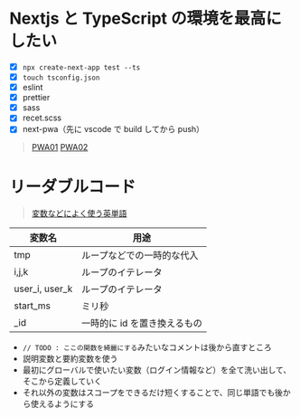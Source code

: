 # Nextjs と TypeScript の環境を最高にしたい

- [x] `npx create-next-app test --ts`
- [x] `touch tsconfig.json`
- [x] eslint
- [x] prettier
- [x] sass
- [x] recet.scss
- [x] next-pwa（先に vscode で build してから push）
> [PWA01](https://chaika.hatenablog.com/entry/2021/07/21/083000)
> [PWA02](https://www.npmjs.com/package/next-pwa)


# リーダブルコード

> [変数などによく使う英単語](https://qiita.com/Ted-HM/items/7dde25dcffae4cdc7923#%E9%96%93%E9%81%95%E3%81%84%E3%82%84%E3%81%99%E3%81%84%E8%A8%80%E8%91%89)

| 変数名         | 用途                         |
| -------------- | ---------------------------- |
| tmp            | ループなどでの一時的な代入   |
| i,j,k          | ループのイテレータ           |
| user_i, user_k | ループのイテレータ           |
| start_ms       | ミリ秒                       |
| \_id           | 一時的に id を置き換えるもの |

- `// TODO : ここの関数を綺麗にする`みたいなコメントは後から直すところ
- 説明変数と要約変数を使う
- 最初にグローバルで使いたい変数（ログイン情報など）を全て洗い出して、そこから定義していく
- それ以外の変数はスコープをできるだけ短くすることで、同じ単語でも後から使えるようにする
